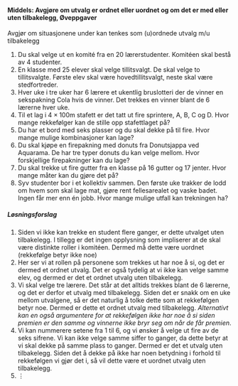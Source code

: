 
#### Middels: Avgjøre om utvalg er ordnet eller uordnet og om det er med eller uten tilbakelegg,  Øveppgaver

Avgjør om situasjonene under kan tenkes som (u)ordnede utvalg m/u
tilbakelegg

1. Du skal velge ut en komité fra en 20 lærerstudenter. Komitéen skal
    bestå av 4 studenter.
2. En klasse med 25 elever skal velge tillitsvalgt. De skal velge to tillitsvalgte. Første elev skal være hovedtillitsvalgt, neste skal være stedfortreder.
3. Hver uke i tre uker har 6 lærere et ukentlig bruslotteri der de vinner en sekspakning Cola hvis de vinner. Det trekkes en vinner blant de 6 lærerne hver uke.
4. Til et lag i $4 \times 100$m stafett er det tatt ut fire sprintere, A, B, C og D. Hvor mange rekkefølger kan de stille opp stafettlaget på?
5. Du har et bord med seks plasser og du skal dekke på til fire. Hvor mange mulige kombinasjoner kan lage?
6. Du skal kjøpe en firepakning med donuts fra Donutsjappa ved Aquarama. De har tre typer donuts du kan velge mellom. Hvor forskjellige firepakninger kan du lage?
7. Du skal trekke ut fire gutter fra en klasse på 16 gutter og 17 jenter. Hvor mange måter kan du gjøre det på?
8. Syv studenter bor i et kollektiv sammen. Den første uke trakker de lodd om hvem som skal lage mat, gjøre rent fellesarealet og vaske badet. Ingen får mer enn én jobb. Hvor mange mulige utfall kan trekningen ha?

##### Løsningsforslag

1. Siden vi ikke kan trekke en student flere ganger, er dette utvalget uten tilbakelegg. I tillegg er det ingen opplysning som impliserer at de skal være distinkte roller i komitéen. Dermed må dette være uordnet (rekkefølge betyr ikke noe)
2. Her ser vi at rollen på personene som trekkes ut har noe å si, og det er dermed et ordnet utvalg. Det er også tydelig at vi ikke kan velge samme elev, og dermed er det et ordnet utvalg uten tilbakelegg.
4. Vi skal velge tre lærere. Det står at det alltids trekkes blant de 6 lærerne, og det er derfor et utvalg med tilbakelegg. Siden det er snakk om en uke mellom utvalgene, så er det naturlig å tolke dette som at rekkefølgen betyr noe. Dermed er dette et ordnet utvalg med tilbakelegg. *Alternativt kan en også argumentere for at rekkefølgen ikke har noe å si siden premien er den samme og vinnerne ikke bryr seg om når de får premien*.
5. Vi kan nummerere setene fra $1$ til $6$, og vi ønsker å velge ut fire av de seks sifrene. Vi kan ikke velge samme siffer to ganger, da dette betyr at vi skal dekke på samme plass to ganger. Dermed er det et utvalg uten tilbakelegg. Siden det å dekke på ikke har noen betydning i forhold til rekkefølgen vi gjør det i, så vil dette være et uordnet utvalg uten tilbakelegg.
6. $\vdots$

